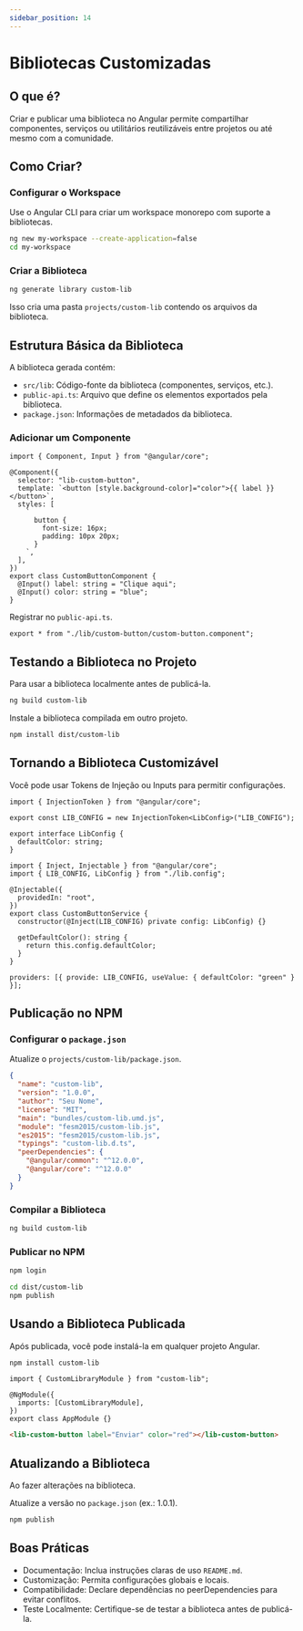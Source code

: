 ```yaml
---
sidebar_position: 14
---
```


# Bibliotecas Customizadas

## O que é?

Criar e publicar uma biblioteca no Angular permite compartilhar componentes, serviços ou utilitários reutilizáveis entre projetos ou até mesmo com a comunidade.

## Como Criar?

### Configurar o Workspace

Use o Angular CLI para criar um workspace monorepo com suporte a bibliotecas.

```bash
ng new my-workspace --create-application=false
cd my-workspace
```

### Criar a Biblioteca

```bash
ng generate library custom-lib
```

Isso cria uma pasta `projects/custom-lib` contendo os arquivos da biblioteca.

## Estrutura Básica da Biblioteca

A biblioteca gerada contém:

- `src/lib`: Código-fonte da biblioteca (componentes, serviços, etc.).
- `public-api.ts`: Arquivo que define os elementos exportados pela biblioteca.
- `package.json`: Informações de metadados da biblioteca.

### Adicionar um Componente

```tsx showLineNumbers title="lib/custom-button/custom-button.component.ts"
import { Component, Input } from "@angular/core";

@Component({
  selector: "lib-custom-button",
  template: `<button [style.background-color]="color">{{ label }}</button>`,
  styles: [
    `
      button {
        font-size: 16px;
        padding: 10px 20px;
      }
    `,
  ],
})
export class CustomButtonComponent {
  @Input() label: string = "Clique aqui";
  @Input() color: string = "blue";
}
```

Registrar no `public-api.ts`.

```tsx showLineNumbers
export * from "./lib/custom-button/custom-button.component";
```

## Testando a Biblioteca no Projeto

Para usar a biblioteca localmente antes de publicá-la.

```bash
ng build custom-lib
```

Instale a biblioteca compilada em outro projeto.

```bash
npm install dist/custom-lib
```

## Tornando a Biblioteca Customizável

Você pode usar Tokens de Injeção ou Inputs para permitir configurações.

```tsx showLineNumbers title="lib.ts"
import { InjectionToken } from "@angular/core";

export const LIB_CONFIG = new InjectionToken<LibConfig>("LIB_CONFIG");

export interface LibConfig {
  defaultColor: string;
}
```

```tsx showLineNumbers title="custom-button.service.ts"
import { Inject, Injectable } from "@angular/core";
import { LIB_CONFIG, LibConfig } from "./lib.config";

@Injectable({
  providedIn: "root",
})
export class CustomButtonService {
  constructor(@Inject(LIB_CONFIG) private config: LibConfig) {}

  getDefaultColor(): string {
    return this.config.defaultColor;
  }
}
```

```tsx showLineNumbers
providers: [{ provide: LIB_CONFIG, useValue: { defaultColor: "green" } }];
```

## Publicação no NPM

### Configurar o `package.json`

Atualize o `projects/custom-lib/package.json`.

```json showLineNumbers
{
  "name": "custom-lib",
  "version": "1.0.0",
  "author": "Seu Nome",
  "license": "MIT",
  "main": "bundles/custom-lib.umd.js",
  "module": "fesm2015/custom-lib.js",
  "es2015": "fesm2015/custom-lib.js",
  "typings": "custom-lib.d.ts",
  "peerDependencies": {
    "@angular/common": "^12.0.0",
    "@angular/core": "^12.0.0"
  }
}
```

### Compilar a Biblioteca

```bash
ng build custom-lib
```

### Publicar no NPM

```bash
npm login
```

```bash
cd dist/custom-lib
npm publish
```

## Usando a Biblioteca Publicada

Após publicada, você pode instalá-la em qualquer projeto Angular.

```bash
npm install custom-lib
```

```tsx showLineNumbers title="app.module.ts"
import { CustomLibraryModule } from "custom-lib";

@NgModule({
  imports: [CustomLibraryModule],
})
export class AppModule {}
```

```html showLineNumbers
<lib-custom-button label="Enviar" color="red"></lib-custom-button>
```

## Atualizando a Biblioteca

Ao fazer alterações na biblioteca.

Atualize a versão no `package.json` (ex.: 1.0.1).

```bash
npm publish
```

## Boas Práticas

- Documentação: Inclua instruções claras de uso `README.md`.
- Customização: Permita configurações globais e locais.
- Compatibilidade: Declare dependências no peerDependencies para evitar conflitos.
- Teste Localmente: Certifique-se de testar a biblioteca antes de publicá-la.

